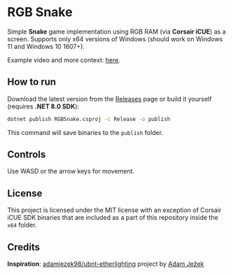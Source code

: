 # RGB Snake

Simple **Snake** game implementation using RGB RAM (via **Corsair iCUE**) as a screen. Supports only x64 versions of Windows (should work on Windows 11 and Windows 10 1607+).

Example video and more context: [here](https://twitter.com/Slkoshka/status/1757033574723727798).

## How to run

Download the latest version from the [Releases](https://github.com/Slkoshka/RGBSnake/releases/latest) page or build it yourself (requires **.NET 8.0 SDK**):

```cmd
dotnet publish RGBSnake.csproj -c Release -o publish
```

This command will save binaries to the `publish` folder.

## Controls

Use WASD or the arrow keys for movement.

## License

This project is licensed under the MIT license with an exception of Corsair iCUE SDK binaries that are included as a part of this repository inside the `x64` folder.

## Credits

**Inspiration**: [adamjezek98/ubnt-etherlighting](https://github.com/adamjezek98/ubnt-etherlighting) project by [Adam Ježek](https://twitter.com/adamjezek98)
